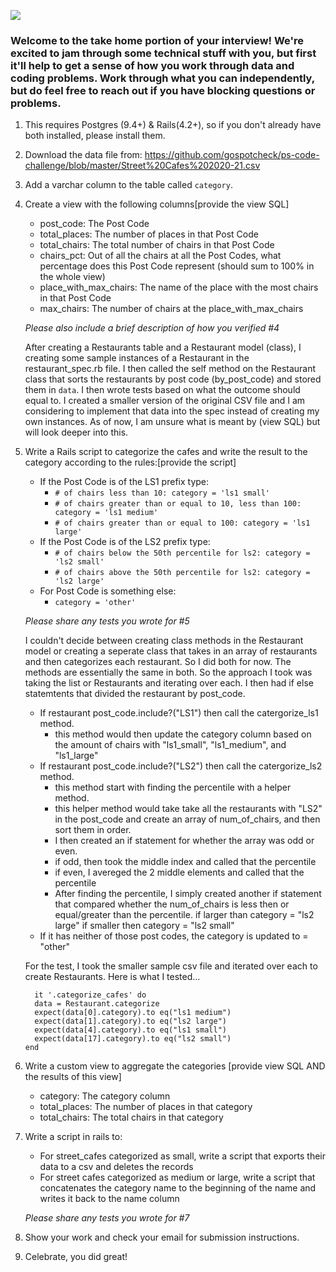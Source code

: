 ![](https://assets-global.website-files.com/5b69e8315733f2850ec22669/5b749a4663ff82be270ff1f5_GSC%20Lockup%20(Orange%20%3A%20Black).svg)

### Welcome to the take home portion of your interview! We're excited to jam through some technical stuff with you, but first it'll help to get a sense of how you work through data and coding problems. Work through what you can independently, but do feel free to reach out if you have blocking questions or problems.

1) This requires Postgres (9.4+) & Rails(4.2+), so if you don't already have both installed, please install them.

2) Download the data file from: https://github.com/gospotcheck/ps-code-challenge/blob/master/Street%20Cafes%202020-21.csv

3) Add a varchar column to the table called `category`. 

4) Create a view with the following columns[provide the view SQL]
    - post_code: The Post Code
    - total_places: The number of places in that Post Code
    - total_chairs: The total number of chairs in that Post Code
    - chairs_pct: Out of all the chairs at all the Post Codes, what percentage does this Post Code represent (should sum to 100% in the whole view)
    - place_with_max_chairs: The name of the place with the most chairs in that Post Code
    - max_chairs: The number of chairs at the place_with_max_chairs
	
    *Please also include a brief description of how you verified #4*
    
    After creating a Restaurants table and a Restaurant model (class), I creating some sample instances of a Restaurant in the 
    restaurant_spec.rb file. I then called the self method on the Restaurant class that sorts the restaurants by post code (by_post_code)
    and stored them in `data`.
    I then wrote tests based on what the outcome should equal to. 
    I created a smaller version of the original CSV file and I am considering to implement that data into the spec instead of creating my own instances. 
    As of now, I am unsure what is meant by (view SQL) but will look deeper into this.
    

5) Write a Rails script to categorize the cafes and write the result to the category according to the rules:[provide the script]
    - If the Post Code is of the LS1 prefix type:
        - `# of chairs less than 10: category = 'ls1 small'`
        - `# of chairs greater than or equal to 10, less than 100: category = 'ls1 medium'`
        - `# of chairs greater than or equal to 100: category = 'ls1 large' `
    - If the Post Code is of the LS2 prefix type: 
        - `# of chairs below the 50th percentile for ls2: category = 'ls2 small'`
        - `# of chairs above the 50th percentile for ls2: category = 'ls2 large'`
    - For Post Code is something else:
        - `category = 'other'`

    *Please share any tests you wrote for #5*
    
    I couldn't decide between creating class methods in the Restaurant model or creating a seperate class that takes in an array of restaurants and then categorizes each restaurant. So I did both for now. The methods are essentially the same in both. 
    So the approach I took was taking the list or Restaurants and iterating over each. I then had if else statemtents that divided the restaurant by post_code. 
    - If restaurant post_code.include?("LS1") then call the catergorize_ls1 method. 
    	- this method would then update the category column based on the amount of chairs with "ls1_small", "ls1_medium", and "ls1_large"
    - If restaurant post_code.include?("LS2") then call the catergorize_ls2 method. 
    	- this method start with finding the percentile with a helper method.
    	- this helper method would take take all the restaurants with "LS2" in the post_code and create an array of num_of_chairs, and then sort them in order.
    	- I then created an if statement for whether the array was odd or even.
    	- if odd, then took the middle index and called that the percentile
    	- if even, I avereged the 2 middle elements and called that the percentile
    	- After finding the percentile, I simply created another if statement that compared whether the num_of_chairs is less then or equal/greater than the percentile. if larger than category = "ls2 large" if smaller then category = "ls2 small"
    - If it has neither of those post codes, the category is updated to = "other"

    For the test, I took the smaller sample csv file and iterated over each to create Restaurants. Here is what I tested...
    ```
      it '.categorize_cafes' do
      data = Restaurant.categorize
      expect(data[0].category).to eq("ls1 medium")
      expect(data[1].category).to eq("ls2 large")
      expect(data[4].category).to eq("ls1 small")
      expect(data[17].category).to eq("ls2 small")
    end
    ```

6) Write a custom view to aggregate the categories [provide view SQL AND the results of this view]
    - category: The category column
    - total_places: The number of places in that category
    - total_chairs: The total chairs in that category

7) Write a script in rails to:
    - For street_cafes categorized as small, write a script that exports their data to a csv and deletes the records
    - For street cafes categorized as medium or large, write a script that concatenates the category name to the beginning of the name and writes it back to the name column
	
    *Please share any tests you wrote for #7*

8) Show your work and check your email for submission instructions.

9) Celebrate, you did great! 


